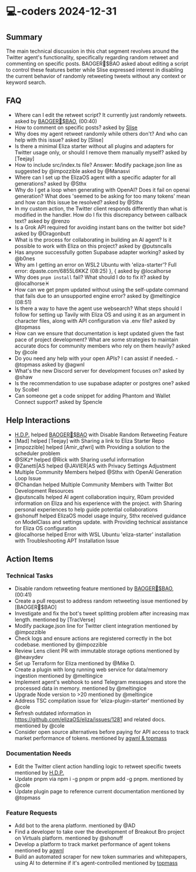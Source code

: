 # 💻-coders 2024-12-31

## Summary
The main technical discussion in this chat segment revolves around the Twitter agent's functionality, specifically regarding random retweet and commenting on specific posts. BAOGER🌟$BAO asked about editing a script to control these features better while Slise expressed interest in disabling the current behavior of randomly retweeting tweets without any context or keyword search.

## FAQ
- Where can I edit the retweet script? It currently just randomly retweets. asked by [BAOGER🌟$BAO](00:13), (00:40)
- How to comment on specific posts? asked by [Slise](00:52)
- Why does my agent retweet randomly while others don't? And who can help with this issue? asked by [Slise]
- Is there a minimal Eliza starter without all plugins and adapters for Twitter usage only, or should I remove them manually myself? asked by [Teejay]
- How to include src/index.ts file? Answer: Modify package.json line as suggested by @impozzible asked by @Manasvi
- Where can I set up the ElizaOS agent with a specific adapter for all generations? asked by @Sthx
- Why do I get a loop when generating with OpenAI? Does it fail on openai generation? What does 'seemed to be asking for too many tokens' mean and how can this issue be resolved? asked by @Sthx
- In my custom action, the Twitter client responds differently than what is modified in the handler. How do I fix this discrepancy between callback text? asked by @renzo
- Is a Grok API required for avoiding instant bans on the twitter bot side? asked by @Dragonbutt
- What is the process for collaborating in building an AI agent? Is it possible to work with Eliza on this project? asked by @putsncalls
- Has anyone successfully gotten Supabase adapter working? asked by @b0nes
- Why am I getting an error on WSL2 Ubuntu with 'eliza-starter'? Full error: dpaste.com/6855L6KKZ (08:25) }, { asked by @localhorse
- Why does `pnpm install` fail? What should I do to fix it? asked by @localhorse♓
- How can we get pnpm updated without using the self-update command that fails due to an unsupported engine error? asked by @meltingice (08:51)
- Is there a way to have the agent use websearch? What steps should I follow for setting up Tavily with Eliza OS and using it as an argument in character files, along with API configuration via .env file? asked by @topmass
- How can we ensure that documentation is kept updated given the fast pace of project development? What are some strategies to maintain accurate docs for community members who rely on them heavily? asked by @cole
- Do you need any help with your open APIs? I can assist if needed. - @topmass asked by @agwnl
- What's the new Discord server for development focuses on? asked by @shaw
- Is the recommendation to use supabase adapter or postgres one? asked by Scobel
- Can someone get a code snippet for adding Phantom and Wallet Connect support? asked by Spencle

## Help Interactions
- [H.D.P.](00:38) helped [BAOGER🌟$BAO](00:41) with Disable Random Retweeting Feature
- [Mad] helped [Teejay] with Sharing a link to Eliza Starter Repo
- [impozzible] helped [Amir_qfwri] with Providing a solution to the scheduler problem
- @SlKzᵍ helped @Rick with Sharing useful information
- @Zanetti|AS helped @JAVIER|AS with Privacy Settings Adjustment
- Multiple Community Members helped @Sthx with OpenAI Generation Loop Issue
- @Chandan helped Multiple Community Members with Twitter Bot Development Resources
- @putsncalls helped AI agent collaboration inquiry, R0am provided information on Eliza and his experience with the project. with Sharing personal experiences to help guide potential collaborations
- @shonuff helped ElizaOS model usage inquiry, Sthx received guidance on ModelClass and settings update. with Providing technical assistance for Eliza OS configuration
- @localhorse helped Error with WSL Ubuntu 'eliza-starter' installation with Troubleshooting APT Installation Issue

## Action Items

### Technical Tasks
- Disable random retweeting feature mentioned by [BAOGER🌟$BAO](00:35), (00:41)
- Create a pull request to address random retweeting issue mentioned by [BAOGER🌟$BAO]
- Investigate and fix the bot's tweet splitting problem after increasing max length. mentioned by [TracVerse]
- Modify package.json line for Twitter client integration mentioned by @impozzible
- Check logs and ensure actions are registered correctly in the bot codebase. mentioned by @impozzible
- Review Lens client PR with immutable storage options mentioned by @heavydev
- Set up Terraform for Eliza mentioned by @Mike D.
- Create a plugin with long running web service for data/memory ingestion mentioned by @meltingice
- Implement agent's webhook to send Telegram messages and store the processed data in memory. mentioned by @meltingice
- Upgrade Node version to >20 mentioned by @meltingice
- Address TSC compilation issue for 'eliza-plugin-starter' mentioned by @cole
- Refresh outdated information in https://github.com/elizaOS/eliza/issues/1281 and related docs. mentioned by @cole
- Consider open source alternatives before paying for API access to track market performance of tokens. mentioned by [agwnl & topmass](10:35)

### Documentation Needs
- Edit the Twitter client action handling logic to retweet specific tweets mentioned by [H.D.P.](00:38)
- Update pnpm via npm i -g pnpm or pnpm add -g pnpm. mentioned by @cole
- Update plugin page to reference current documentation mentioned by @topmass

### Feature Requests
- Add bot to the arena platform. mentioned by @AD
- Find a developer to take over the development of Breakout Bro project on Virtuals platform. mentioned by @shonuff
- Develop a platform to track market performance of agent tokens mentioned by [agwnl](10:29)
- Build an automated scraper for new token summaries and whitepapers, using AI to determine if it's agent-controlled mentioned by [topmass](10:34)